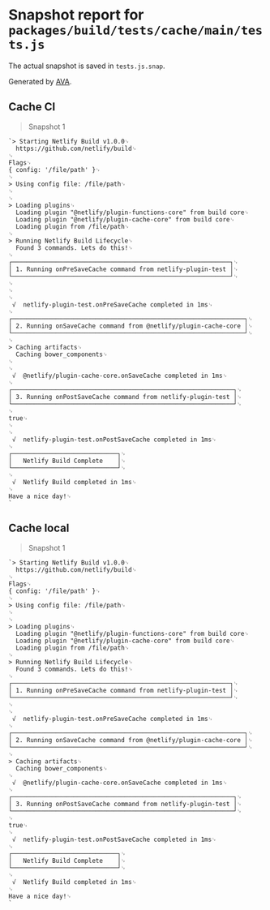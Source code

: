 # Snapshot report for `packages/build/tests/cache/main/tests.js`

The actual snapshot is saved in `tests.js.snap`.

Generated by [AVA](https://ava.li).

## Cache CI

> Snapshot 1

    `> Starting Netlify Build v1.0.0␊
      https://github.com/netlify/build␊
    ␊
    Flags␊
    { config: '/file/path' }␊
    ␊
    > Using config file: /file/path␊
    ␊
    ␊
    > Loading plugins␊
      Loading plugin "@netlify/plugin-functions-core" from build core␊
      Loading plugin "@netlify/plugin-cache-core" from build core␊
      Loading plugin from /file/path␊
    ␊
    > Running Netlify Build Lifecycle␊
      Found 3 commands. Lets do this!␊
    ␊
    ┌────────────────────────────────────────────────────────────┐␊
    │ 1. Running onPreSaveCache command from netlify-plugin-test │␊
    └────────────────────────────────────────────────────────────┘␊
    ␊
    ␊
    ␊
     √  netlify-plugin-test.onPreSaveCache completed in 1ms␊
    ␊
    ┌────────────────────────────────────────────────────────────────┐␊
    │ 2. Running onSaveCache command from @netlify/plugin-cache-core │␊
    └────────────────────────────────────────────────────────────────┘␊
    ␊
    > Caching artifacts␊
      Caching bower_components␊
    ␊
    ␊
     √  @netlify/plugin-cache-core.onSaveCache completed in 1ms␊
    ␊
    ┌─────────────────────────────────────────────────────────────┐␊
    │ 3. Running onPostSaveCache command from netlify-plugin-test │␊
    └─────────────────────────────────────────────────────────────┘␊
    ␊
    true␊
    ␊
    ␊
     √  netlify-plugin-test.onPostSaveCache completed in 1ms␊
    ␊
    ┌─────────────────────────────┐␊
    │   Netlify Build Complete    │␊
    └─────────────────────────────┘␊
    ␊
     √  Netlify Build completed in 1ms␊
    ␊
    Have a nice day!␊
    `

## Cache local

> Snapshot 1

    `> Starting Netlify Build v1.0.0␊
      https://github.com/netlify/build␊
    ␊
    Flags␊
    { config: '/file/path' }␊
    ␊
    > Using config file: /file/path␊
    ␊
    ␊
    > Loading plugins␊
      Loading plugin "@netlify/plugin-functions-core" from build core␊
      Loading plugin "@netlify/plugin-cache-core" from build core␊
      Loading plugin from /file/path␊
    ␊
    > Running Netlify Build Lifecycle␊
      Found 3 commands. Lets do this!␊
    ␊
    ┌────────────────────────────────────────────────────────────┐␊
    │ 1. Running onPreSaveCache command from netlify-plugin-test │␊
    └────────────────────────────────────────────────────────────┘␊
    ␊
    ␊
     √  netlify-plugin-test.onPreSaveCache completed in 1ms␊
    ␊
    ┌────────────────────────────────────────────────────────────────┐␊
    │ 2. Running onSaveCache command from @netlify/plugin-cache-core │␊
    └────────────────────────────────────────────────────────────────┘␊
    ␊
    > Caching artifacts␊
      Caching bower_components␊
    ␊
     √  @netlify/plugin-cache-core.onSaveCache completed in 1ms␊
    ␊
    ┌─────────────────────────────────────────────────────────────┐␊
    │ 3. Running onPostSaveCache command from netlify-plugin-test │␊
    └─────────────────────────────────────────────────────────────┘␊
    ␊
    true␊
    ␊
     √  netlify-plugin-test.onPostSaveCache completed in 1ms␊
    ␊
    ┌─────────────────────────────┐␊
    │   Netlify Build Complete    │␊
    └─────────────────────────────┘␊
    ␊
     √  Netlify Build completed in 1ms␊
    ␊
    Have a nice day!␊
    `
